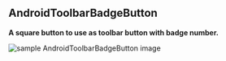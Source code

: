 ## AndroidToolbarBadgeButton
**A square button to use as toolbar button with badge number.**



![sample AndroidToolbarBadgeButton image](//app//sampleImages//Screenshot_1.png)